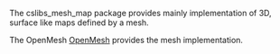 The cslibs_mesh_map package provides mainly implementation of 3D, surface like maps defined by a mesh.

The OpenMesh [OpenMesh](https://www.openmesh.org/) provides the mesh implementation.
